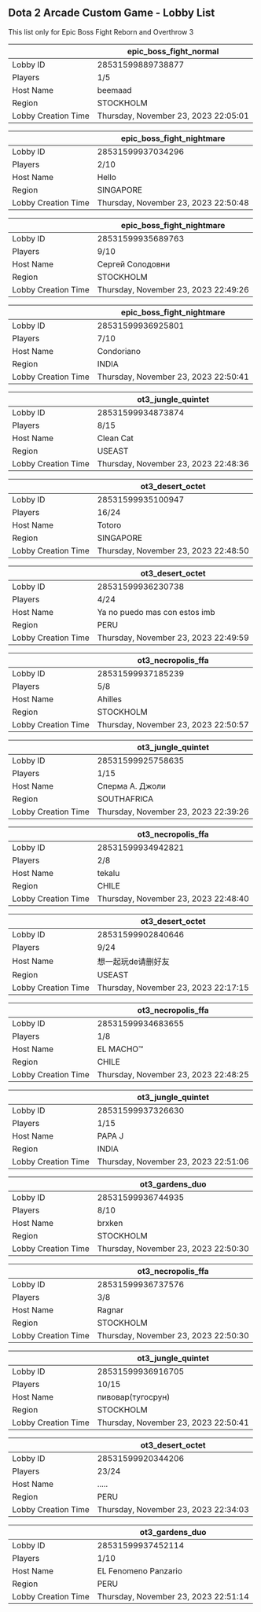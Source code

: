 ## Dota 2 Arcade Custom Game - Lobby List

This list only for Epic Boss Fight Reborn and Overthrow 3

|  | epic_boss_fight_normal |
| ------ | ------ |
| Lobby ID | 28531599889738877 |
| Players | 1/5 |
| Host Name | beemaad |
| Region | STOCKHOLM |
| Lobby Creation Time | Thursday, November 23, 2023 22:05:01 |


|  | epic_boss_fight_nightmare |
| ------ | ------ |
| Lobby ID | 28531599937034296 |
| Players | 2/10 |
| Host Name | Hello |
| Region | SINGAPORE |
| Lobby Creation Time | Thursday, November 23, 2023 22:50:48 |


|  | epic_boss_fight_nightmare |
| ------ | ------ |
| Lobby ID | 28531599935689763 |
| Players | 9/10 |
| Host Name | Сергей Солодовни |
| Region | STOCKHOLM |
| Lobby Creation Time | Thursday, November 23, 2023 22:49:26 |


|  | epic_boss_fight_nightmare |
| ------ | ------ |
| Lobby ID | 28531599936925801 |
| Players | 7/10 |
| Host Name | Condoriano |
| Region | INDIA |
| Lobby Creation Time | Thursday, November 23, 2023 22:50:41 |


|  | ot3_jungle_quintet |
| ------ | ------ |
| Lobby ID | 28531599934873874 |
| Players | 8/15 |
| Host Name | Clean Cat |
| Region | USEAST |
| Lobby Creation Time | Thursday, November 23, 2023 22:48:36 |


|  | ot3_desert_octet |
| ------ | ------ |
| Lobby ID | 28531599935100947 |
| Players | 16/24 |
| Host Name | Totoro |
| Region | SINGAPORE |
| Lobby Creation Time | Thursday, November 23, 2023 22:48:50 |


|  | ot3_desert_octet |
| ------ | ------ |
| Lobby ID | 28531599936230738 |
| Players | 4/24 |
| Host Name | Ya no puedo mas con estos imb |
| Region | PERU |
| Lobby Creation Time | Thursday, November 23, 2023 22:49:59 |


|  | ot3_necropolis_ffa |
| ------ | ------ |
| Lobby ID | 28531599937185239 |
| Players | 5/8 |
| Host Name | Ahilles |
| Region | STOCKHOLM |
| Lobby Creation Time | Thursday, November 23, 2023 22:50:57 |


|  | ot3_jungle_quintet |
| ------ | ------ |
| Lobby ID | 28531599925758635 |
| Players | 1/15 |
| Host Name | Сперма А. Джоли |
| Region | SOUTHAFRICA |
| Lobby Creation Time | Thursday, November 23, 2023 22:39:26 |


|  | ot3_necropolis_ffa |
| ------ | ------ |
| Lobby ID | 28531599934942821 |
| Players | 2/8 |
| Host Name | tekalu |
| Region | CHILE |
| Lobby Creation Time | Thursday, November 23, 2023 22:48:40 |


|  | ot3_desert_octet |
| ------ | ------ |
| Lobby ID | 28531599902840646 |
| Players | 9/24 |
| Host Name | 想一起玩de请删好友 |
| Region | USEAST |
| Lobby Creation Time | Thursday, November 23, 2023 22:17:15 |


|  | ot3_necropolis_ffa |
| ------ | ------ |
| Lobby ID | 28531599934683655 |
| Players | 1/8 |
| Host Name | EL MACHO™ |
| Region | CHILE |
| Lobby Creation Time | Thursday, November 23, 2023 22:48:25 |


|  | ot3_jungle_quintet |
| ------ | ------ |
| Lobby ID | 28531599937326630 |
| Players | 1/15 |
| Host Name | PAPA J |
| Region | INDIA |
| Lobby Creation Time | Thursday, November 23, 2023 22:51:06 |


|  | ot3_gardens_duo |
| ------ | ------ |
| Lobby ID | 28531599936744935 |
| Players | 8/10 |
| Host Name | brxken |
| Region | STOCKHOLM |
| Lobby Creation Time | Thursday, November 23, 2023 22:50:30 |


|  | ot3_necropolis_ffa |
| ------ | ------ |
| Lobby ID | 28531599936737576 |
| Players | 3/8 |
| Host Name | Ragnar |
| Region | STOCKHOLM |
| Lobby Creation Time | Thursday, November 23, 2023 22:50:30 |


|  | ot3_jungle_quintet |
| ------ | ------ |
| Lobby ID | 28531599936916705 |
| Players | 10/15 |
| Host Name | пивовар(тугосрун) |
| Region | STOCKHOLM |
| Lobby Creation Time | Thursday, November 23, 2023 22:50:41 |


|  | ot3_desert_octet |
| ------ | ------ |
| Lobby ID | 28531599920344206 |
| Players | 23/24 |
| Host Name | ..... |
| Region | PERU |
| Lobby Creation Time | Thursday, November 23, 2023 22:34:03 |


|  | ot3_gardens_duo |
| ------ | ------ |
| Lobby ID | 28531599937452114 |
| Players | 1/10 |
| Host Name | EL Fenomeno  Panzario |
| Region | PERU |
| Lobby Creation Time | Thursday, November 23, 2023 22:51:14 |


